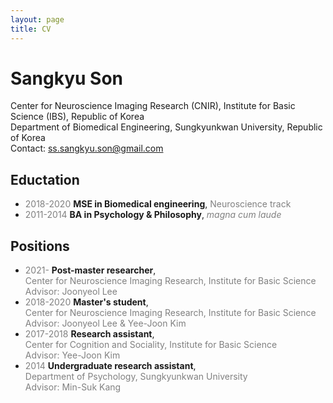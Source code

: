 ```yaml
---
layout: page
title: CV
---
```

# Sangkyu Son
Center for Neuroscience Imaging Research (CNIR), Institute for Basic Science (IBS), Republic of Korea <br>
Department of Biomedical Engineering, Sungkyunkwan University, Republic of Korea<br>
Contact: <ss.sangkyu.son@gmail.com>

## Eductation
-  <span style="color:gray">2018-2020</span> **MSE in Biomedical engineering**, <span style="color:gray">Neuroscience track</span>
-  <span style="color:gray">2011-2014</span> **BA in Psychology & Philosophy**, <span style="color:gray">*magna cum laude*</span>

## Positions
-  <span style="color:gray">2021-</span> **Post-master researcher**, <br> <span style="color:gray">Center for Neuroscience Imaging Research, Institute for Basic Science</span> <br> <span style="color:gray">Advisor: Joonyeol Lee</span>
-  <span style="color:gray">2018-2020</span> **Master's student**, <br> <span style="color:gray">Center for Neuroscience Imaging Research, Institute for Basic Science</span> <br> <span style="color:gray">Advisor: Joonyeol Lee & Yee-Joon Kim</span>
-  <span style="color:gray">2017-2018</span> **Research assistant**, <br> <span style="color:gray">Center for Cognition and Sociality, Institute for Basic Science</span> <br> <span style="color:gray">Advisor: Yee-Joon Kim</span>
-  <span style="color:gray">2014</span> **Undergraduate research assistant**, <br> <span style="color:gray">Department of Psychology, Sungkyunkwan University</span> <br> <span style="color:gray">Advisor: Min-Suk Kang</span>
